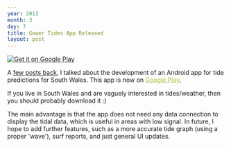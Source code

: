 ```yaml
---
year: 2013
month: 3
day: 7
title: Gower Tides App Released
layout: post
---
```


<a href="https://play.google.com/store/apps/details?id=net.willwebberley.gowertides">
  <img alt="Get it on Google Play"
       src="https://developer.android.com/images/brand/en_generic_rgb_wo_60.png" class="blog-image"/>
</a>
<p>A <a href="http://www.willwebberley.net/#post/2012-11-13" target="_blank">few posts back</a>, I talked 
about the development of an Android app for tide predictions for South Wales. This app is now on <a href="https://play.google.com/store/apps/details?id=net.willwebberley.gowertides" target="_blank" style="color:#A4C639;">Google Play</a>.</p>
<p>If you live in South Wales and are vaguely interested in tides/weather, then you should probably download it :)</p>
<p>The main advantage is that the app does not need any data connection to display the tidal data, which is useful in areas 
with low signal. In future, I hope to add further features, such as a more accurate tide graph (using a proper 'wave'),
surf reports, and just general UI updates.</p>
